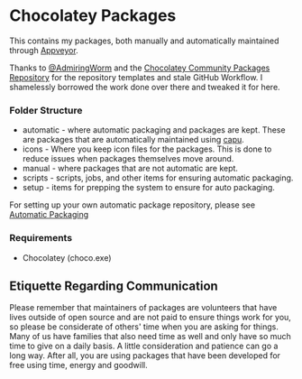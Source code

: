 # Chocolatey Packages

This contains my packages, both manually and automatically maintained through [Appveyor](https://www.appveyor.com/).

Thanks to [@AdmiringWorm](https://github.com/AdmiringWorm) and the [Chocolatey Community Packages Repository](https://github.com/chocolatey-community/chocolatey-packages) for the repository templates and stale GitHub Workflow. I shamelessly borrowed the work done over there and tweaked it for here.

### Folder Structure

* automatic - where automatic packaging and packages are kept. These are packages that are automatically maintained using [capu](https://github.com/pauby/capu/).
* icons - Where you keep icon files for the packages. This is done to reduce issues when packages themselves move around.
* manual - where packages that are not automatic are kept.
* scripts - scripts, jobs, and other items for ensuring automatic packaging.
* setup - items for prepping the system to ensure for auto packaging.

For setting up your own automatic package repository, please see [Automatic Packaging](https://chocolatey.org/docs/automatic-packages)

### Requirements

* Chocolatey (choco.exe)

## Etiquette Regarding Communication

Please remember that maintainers of packages are volunteers that have lives outside of open source and are not paid to ensure things work for you, so please be considerate of others' time when you are asking for things. Many of us have families that also need time as well and only have so much time to give on a daily basis. A little consideration and patience can go a long way. After all, you are using packages that have been developed for free using time, energy and goodwill.
